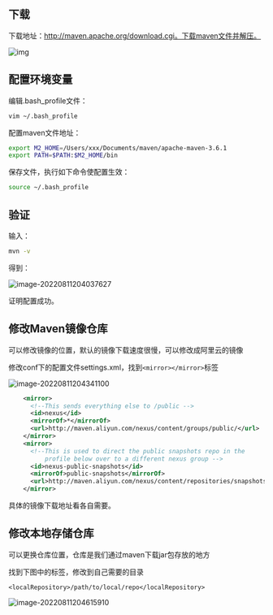 ## 下载

下载地址：http://maven.apache.org/download.cgi。下载maven文件并解压。

![img](https://image.xiaoxiaofeng.site/article/img/2022/08/11/xxf-20220811204018.png)

## 配置环境变量

编辑.bash_profile文件：

```sh
vim ~/.bash_profile
```

配置maven文件地址：

```sh
export M2_HOME=/Users/xxx/Documents/maven/apache-maven-3.6.1
export PATH=$PATH:$M2_HOME/bin
```

保存文件，执行如下命令使配置生效：

```sh
source ~/.bash_profile
```

## 验证

输入：

```sh
mvn -v
```

得到：

![image-20220811204037627](https://image.xiaoxiaofeng.site/article/img/2022/08/11/xxf-20220811204039.png)

证明配置成功。



## 修改Maven镜像仓库

可以修改镜像的位置，默认的镜像下载速度很慢，可以修改成阿里云的镜像

修改conf下的配置文件settings.xml，找到`<mirror></mirror>`标签

![image-20220811204341100](https://image.xiaoxiaofeng.site/article/img/2022/08/11/xxf-20220811204350.png)

~~~xml
    <mirror>
      <!--This sends everything else to /public -->
      <id>nexus</id>
      <mirrorOf>*</mirrorOf> 
      <url>http://maven.aliyun.com/nexus/content/groups/public/</url>
    </mirror>
    <mirror>
      <!--This is used to direct the public snapshots repo in the 
          profile below over to a different nexus group -->
      <id>nexus-public-snapshots</id>
      <mirrorOf>public-snapshots</mirrorOf> 
      <url>http://maven.aliyun.com/nexus/content/repositories/snapshots/</url>
    </mirror>
~~~

具体的镜像下载地址看各自需要。

## 修改本地存储仓库

可以更换仓库位置，仓库是我们通过maven下载jar包存放的地方

找到下图中的标签，修改到自己需要的目录

`<localRepository>/path/to/local/repo</localRepository>`

![image-20220811204615910](https://image.xiaoxiaofeng.site/article/img/2022/08/11/xxf-20220811204623.png)